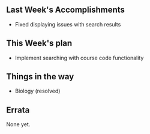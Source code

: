 ## Last Week's Accomplishments
- Fixed displaying issues with search results
## This Week's plan
- Implement searching with course code functionality
## Things in the way
- Biology (resolved)
## Errata
None yet.
